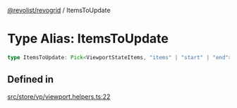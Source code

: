 [@revolist/revogrid](README.md) / ItemsToUpdate

# Type Alias: ItemsToUpdate

```ts
type ItemsToUpdate: Pick<ViewportStateItems, "items" | "start" | "end">;
```

## Defined in

[src/store/vp/viewport.helpers.ts:22](https://github.com/revolist/revogrid/blob/20b33a0db6e2f2e1c06bc58b03fe68189a928a64/src/store/vp/viewport.helpers.ts#L22)
